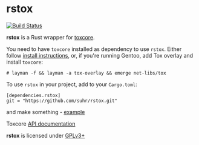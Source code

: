 # rstox

[![Build Status](https://travis-ci.org/suhr/rstox.svg)](https://travis-ci.org/suhr/rstox)

**rstox** is a Rust wrapper for [toxcore].

You need to have `toxcore` installed as dependency to use `rstox`. Either follow [install instructions](https://github.com/irungentoo/toxcore/blob/master/INSTALL.md), or, if you're running Gentoo, add Tox overlay and install `toxcore`:

```
# layman -f && layman -a tox-overlay && emerge net-libs/tox
```

To use `rstox` in your project, add to your `Cargo.toml`:

```
[dependencies.rstox]
git = "https://github.com/suhr/rstox.git"
```
and make something - [example](/examples/test.rs)

Toxcore [API documentation](https://github.com/irungentoo/toxcore/blob/master/toxcore/tox.h)

**rstox** is licensed under [GPLv3+](LICENSE)

[toxcore]:https://github.com/irungentoo/toxcore
